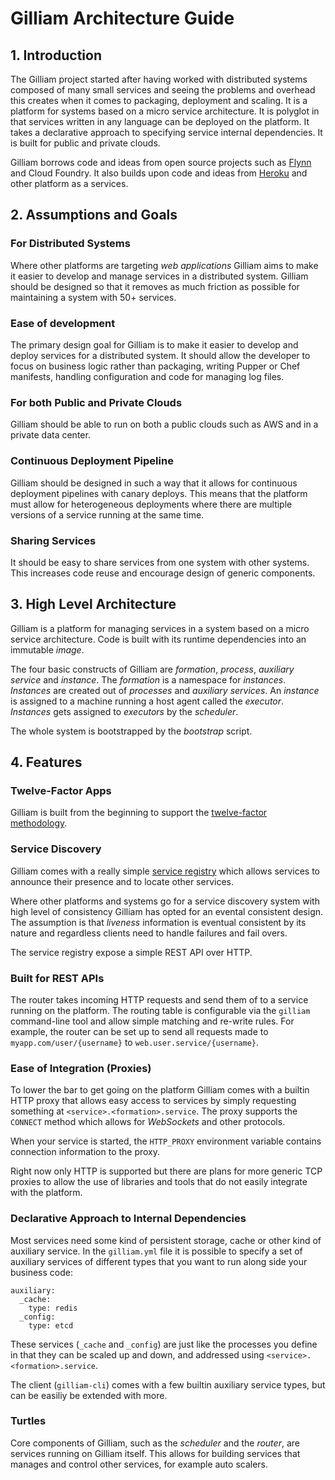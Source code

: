 # Gilliam Architecture Guide

## 1. Introduction

The Gilliam project started after having worked with distributed
systems composed of many small services and seeing the problems and
overhead this creates when it comes to packaging, deployment and
scaling.  It is a platform for systems based on a micro service
architecture.  It is polyglot in that services written in any language
can be deployed on the platform.  It takes a declarative approach to
specifying service internal dependencies.  It is built for public and
private clouds.

Gilliam borrows code and ideas from open source projects such as
[Flynn](http://flynn.io) and Cloud Foundry. It also builds upon code
and ideas from [Heroku](http://heroku.com) and other platform as a
services.

## 2. Assumptions and Goals

### For Distributed Systems

Where other platforms are targeting *web applications* Gilliam aims to
make it easier to develop and manage services in a distributed system.
Gilliam should be designed so that it removes as much friction as
possible for maintaining a system with 50+ services.

### Ease of development

The primary design goal for Gilliam is to make it easier to develop
and deploy services for a distributed system.  It should allow the
developer to focus on business logic rather than packaging, writing
Pupper or Chef manifests, handling configuration and code for managing
log files.

### For both Public and Private Clouds

Gilliam should be able to run on both a public clouds such as AWS and
in a private data center.

### Continuous Deployment Pipeline

Gilliam should be designed in such a way that it allows for continuous
deployment pipelines with canary deploys.  This means that the
platform must allow for heterogeneous deployments where there are
multiple versions of a service running at the same time.

### Sharing Services

It should be easy to share services from one system with other
systems.  This increases code reuse and encourage design of generic
components.

## 3. High Level Architecture

Gilliam is a platform for managing services in a system based on a
micro service architecture.  Code is built with its runtime
dependencies into an immutable *image*.

The four basic constructs of Gilliam are *formation*, *process*,
*auxiliary service* and *instance*.  The *formation* is a namespace
for *instances*.  *Instances* are created out of *processes* and
*auxiliary services*.  An *instance* is assigned to a machine running
a host agent called the *executor*.  *Instances* gets assigned to
*executors* by the *scheduler*.

The whole system is bootstrapped by the *bootstrap* script.

## 4. Features

### Twelve-Factor Apps

Gilliam is built from the beginning to support the [twelve-factor
methodology](http://12factor.net/).

### Service Discovery

Gilliam comes with a really simple [service
registry](https://github.com/gilliam/service-registry) which allows
services to announce their presence and to locate other services.

Where other platforms and systems go for a service discovery system
with high level of consistency Gilliam has opted for an evental
consistent design. The assumption is that *liveness* information is
eventual consistent by its nature and regardless clients need to
handle failures and fail overs.

The service registry expose a simple REST API over HTTP.  

### Built for REST APIs

The router takes incoming HTTP requests and send them of to a service
running on the platform.  The routing table is configurable via the
`gilliam` command-line tool and allow simple matching and re-write
rules.  For example, the router can be set up to send all requests
made to `myapp.com/user/{username}` to `web.user.service/{username}`.

### Ease of Integration (Proxies)

To lower the bar to get going on the platform Gilliam comes with a
builtin HTTP proxy that allows easy access to services by simply
requesting something at `<service>.<formation>.service`.  The proxy
supports the `CONNECT` method which allows for *WebSockets* and other
protocols. 

When your service is started, the `HTTP_PROXY` environment variable
contains connection information to the proxy.

Right now only HTTP is supported but there are plans for more generic
TCP proxies to allow the use of libraries and tools that do not easily
integrate with the platform.

### Declarative Approach to Internal Dependencies

Most services need some kind of persistent storage, cache or other
kind of auxiliary service. In the `gilliam.yml` file it is possible to
specify a set of auxiliary services of different types that you want
to run along side your business code:

    auxiliary:
      _cache:
        type: redis
      _config:
        type: etcd

These services (`_cache` and `_config`) are just like the processes
you define in that they can be scaled up and down, and addressed using
`<service>.<formation>.service`.

The client (`gilliam-cli`) comes with a few builtin auxiliary service
types, but can be easiliy be extended with more.

### Turtles

Core components of Gilliam, such as the *scheduler* and the *router*,
are services running on Gilliam itself.  This allows for building
services that manages and control other services, for example auto
scalers.
